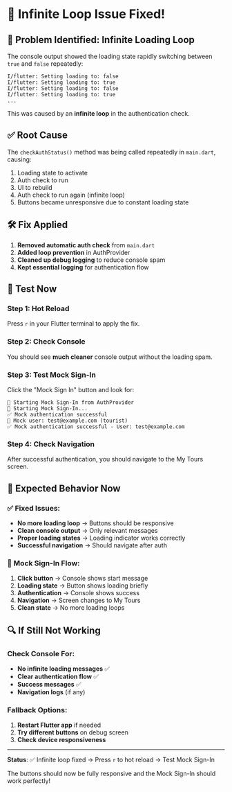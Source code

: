 # 🔧 Infinite Loop Issue Fixed!

## 🚨 Problem Identified: Infinite Loading Loop

The console output showed the loading state rapidly switching between `true` and `false` repeatedly:
```
I/flutter: Setting loading to: false
I/flutter: Setting loading to: true
I/flutter: Setting loading to: false
I/flutter: Setting loading to: true
...
```

This was caused by an **infinite loop** in the authentication check.

## ✅ Root Cause
The `checkAuthStatus()` method was being called repeatedly in `main.dart`, causing:
1. Loading state to activate
2. Auth check to run
3. UI to rebuild
4. Auth check to run again (infinite loop)
5. Buttons became unresponsive due to constant loading state

## 🛠️ Fix Applied
1. **Removed automatic auth check** from `main.dart`
2. **Added loop prevention** in AuthProvider
3. **Cleaned up debug logging** to reduce console spam
4. **Kept essential logging** for authentication flow

## 🚀 Test Now

### Step 1: Hot Reload
Press `r` in your Flutter terminal to apply the fix.

### Step 2: Check Console
You should see **much cleaner** console output without the loading spam.

### Step 3: Test Mock Sign-In
Click the "Mock Sign In" button and look for:
```
🔐 Starting Mock Sign-In from AuthProvider
🔐 Starting Mock Sign-In...
✅ Mock authentication successful
👤 Mock user: test@example.com (tourist)
✅ Mock authentication successful - User: test@example.com
```

### Step 4: Check Navigation
After successful authentication, you should navigate to the My Tours screen.

## 📱 Expected Behavior Now

### ✅ Fixed Issues:
- **No more loading loop** → Buttons should be responsive
- **Clean console output** → Only relevant messages
- **Proper loading states** → Loading indicator works correctly
- **Successful navigation** → Should navigate after auth

### 🎯 Mock Sign-In Flow:
1. **Click button** → Console shows start message
2. **Loading state** → Button shows loading briefly
3. **Authentication** → Console shows success
4. **Navigation** → Screen changes to My Tours
5. **Clean state** → No more loading loops

## 🔍 If Still Not Working

### Check Console For:
- **No infinite loading messages** ✅
- **Clear authentication flow** ✅
- **Success messages** ✅
- **Navigation logs** (if any)

### Fallback Options:
1. **Restart Flutter app** if needed
2. **Try different buttons** on debug screen
3. **Check device responsiveness**

---

**Status**: ✅ Infinite loop fixed → Press `r` to hot reload → Test Mock Sign-In

The buttons should now be fully responsive and the Mock Sign-In should work perfectly!